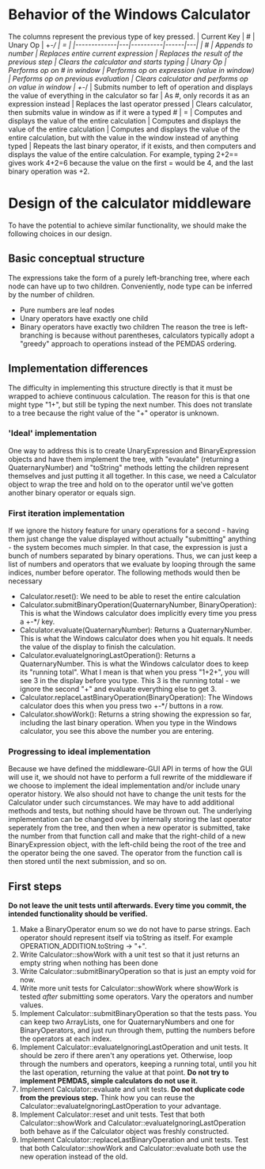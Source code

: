 # Behavior of the Windows Calculator
The columns represent the previous type of key pressed.
| Current Key | # | Unary Op | +-*/ | = |
|-------------|---|----------|------|---|
| # | Appends to number | Replaces entire current expression | Replaces the result of the previous step | Clears the calculator and starts typing
| Unary Op | Performs op on # in window | Performs op on expression (value in window) | Performs op on previous evaluation | Clears calculator and performs op on value in window
| +-*/ | Submits number to left of operation and displays the value of everything in the calculator so far | As #, only records it as an expression instead | Replaces the last operator pressed | Clears calculator, then submits value in window as if it were a typed #
| = | Computes and displays the value of the entire calculation | Computes and displays the value of the entire calculation | Computes and displays the value of the entire calculation, but with the value in the window instead of anything typed | Repeats the last binary operator, if it exists, and then computers and displays the value of the entire calculation. For example, typing 2+2== gives work 4+2=6 because the value on the first = would be 4, and the last binary operation was  +2.

# Design of the calculator middleware
To have the potential to achieve similar functionality, we should make the following choices in our design.
## Basic conceptual structure
The expressions take the form of a purely left-branching tree, where each node can have up to two children. Conveniently, node type can be inferred by the number of children.
- Pure numbers are leaf nodes
- Unary operators have exactly one child
- Binary operators have exactly two children
The reason the tree is left-branching is because without parentheses, calculators typically adopt a "greedy" approach to operations instead of the PEMDAS ordering.
## Implementation differences
The difficulty in implementing this structure directly is that it must be wrapped to achieve continuous calculation. The reason for this is that one might type "1+", but still be typing the next number. This does not translate to a tree because the right value of the "+" operator is unknown.
### 'Ideal' implementation
One way to address this is to create UnaryExpression and BinaryExpression objects and have them implement the tree, with "evaulate" (returning a QuaternaryNumber) and "toString" methods letting the children represent themselves and just putting it all together. In this case, we need a Calculator object to wrap the tree and hold on to the operator until we've gotten another binary operator or equals sign.
### First iteration implementation
If we ignore the history feature for unary operations for a second - having them just change the value displayed without actually "submitting" anything - the system becomes much simpler. In that case, the expression is just a bunch of numbers separated by binary operations. Thus, we can just keep a list of numbers and operators that we evaluate by looping through the same indices, number before operator. The following methods would then be necessary
- Calculator.reset(): We need to be able to reset the entire calculation
- Calculator.submitBinaryOperation(QuaternaryNumber, BinaryOperation): This is what the Windows calculator does implicitly every time you press a +-*/ key.
- Calculator.evaluate(QuaternaryNumber): Returns a QuaternaryNumber. This is what the Windows calculator does when you hit equals. It needs the value of the display to finish the calculation.
- Calculator.evaluateIgnoringLastOperation(): Returns a QuaternaryNumber. This is what the Windows calculator does to keep its "running total". What I mean is that when you press "1+2+", you will see 3 in the display before you type. This 3 is the running total - we ignore the second "+" and evaluate everything else to get 3.
- Calculator.replaceLastBinaryOperation(BinaryOperation): The Windows calculator does this when you press two +-*/ buttons in a row.
- Calculator.showWork(): Returns a string showing the expression so far, including the last binary operation. When you type in the Windows calculator, you see this above the number you are entering.
### Progressing to ideal implementation
Because we have defined the middleware-GUI API in terms of how the GUI will use it, we should not have to perform a full rewrite of the middleware if we choose to implement the ideal implementation and/or include unary operator history. We also should not have to change the unit tests for the Calculator under such circumstances. We may have to add additional methods and tests, but nothing should have be thrown out. The underlying implementation can be changed over by internally storing the last operator seperately from the tree, and then when a new operator is submitted, take the number from that function call and make that the right-child of a new BinaryExpression object, with the left-child being the root of the tree and the operator being the one saved. The operator from the function call is then stored until the next submission, and so on.
## First steps
**Do not leave the unit tests until afterwards. Every time you commit, the intended functionality should be verified.**
1. Make a BinaryOperator enum so we do not have to parse strings. Each operator should represent itself via toString as itself. For example OPERATION_ADDITION.toString -> "+".
2. Write Calculator::showWork with a unit test so that it just returns an empty string when nothing has been done
3. Write Calculator::submitBinaryOperation so that is just an empty void for now.
4. Write more unit tests for Calculator::showWork where showWork is tested *after* submitting some operators. Vary the operators and number values.
5. Implement Calculator::submitBinaryOperation so that the tests pass. You can keep two ArrayLists, one for QuaternaryNumbers and one for BinaryOperators, and just run through them, putting the numbers before the operators at each index.
6. Implement Calculator::evaluateIgnoringLastOperation and unit tests. It should be zero if there aren't any operations yet. Otherwise, loop through the numbers and operators, keeping a running total, until you hit the last operation, returning the value at that point. **Do not try to implement PEMDAS, simple calculators do not use it.**
7. Implement Calculator::evaluate and unit tests. **Do not duplicate code from the previous step.** Think how you can reuse the Calculator::evaluateIgnoringLastOperation to your advantage.
8. Implement Calculator::reset and unit tests. Test that both Calculator::showWork and Calculator::evaluateIgnoringLastOperation both behave as if the Calculator object was freshly constructed.
9. Implement Calculator::replaceLastBinaryOperation and unit tests. Test that both Calculator::showWork and Calculator::evaluate both use the new operation instead of the old.
